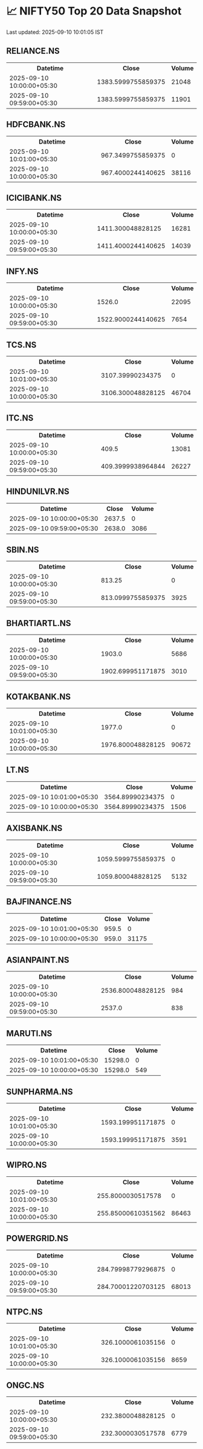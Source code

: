 # 📈 NIFTY50 Top 20 Data Snapshot

Last updated: 2025-09-10 10:01:05 IST

## RELIANCE.NS

<table>
  <tr><th>Datetime</th><th>Close</th><th>Volume</th></tr>
  <tr><td>2025-09-10 10:00:00+05:30</td><td>1383.5999755859375</td><td>21048</td></tr>
  <tr><td>2025-09-10 09:59:00+05:30</td><td>1383.5999755859375</td><td>11901</td></tr>
</table>

## HDFCBANK.NS

<table>
  <tr><th>Datetime</th><th>Close</th><th>Volume</th></tr>
  <tr><td>2025-09-10 10:01:00+05:30</td><td>967.3499755859375</td><td>0</td></tr>
  <tr><td>2025-09-10 10:00:00+05:30</td><td>967.4000244140625</td><td>38116</td></tr>
</table>

## ICICIBANK.NS

<table>
  <tr><th>Datetime</th><th>Close</th><th>Volume</th></tr>
  <tr><td>2025-09-10 10:00:00+05:30</td><td>1411.300048828125</td><td>16281</td></tr>
  <tr><td>2025-09-10 09:59:00+05:30</td><td>1411.4000244140625</td><td>14039</td></tr>
</table>

## INFY.NS

<table>
  <tr><th>Datetime</th><th>Close</th><th>Volume</th></tr>
  <tr><td>2025-09-10 10:00:00+05:30</td><td>1526.0</td><td>22095</td></tr>
  <tr><td>2025-09-10 09:59:00+05:30</td><td>1522.9000244140625</td><td>7654</td></tr>
</table>

## TCS.NS

<table>
  <tr><th>Datetime</th><th>Close</th><th>Volume</th></tr>
  <tr><td>2025-09-10 10:01:00+05:30</td><td>3107.39990234375</td><td>0</td></tr>
  <tr><td>2025-09-10 10:00:00+05:30</td><td>3106.300048828125</td><td>46704</td></tr>
</table>

## ITC.NS

<table>
  <tr><th>Datetime</th><th>Close</th><th>Volume</th></tr>
  <tr><td>2025-09-10 10:00:00+05:30</td><td>409.5</td><td>13081</td></tr>
  <tr><td>2025-09-10 09:59:00+05:30</td><td>409.3999938964844</td><td>26227</td></tr>
</table>

## HINDUNILVR.NS

<table>
  <tr><th>Datetime</th><th>Close</th><th>Volume</th></tr>
  <tr><td>2025-09-10 10:00:00+05:30</td><td>2637.5</td><td>0</td></tr>
  <tr><td>2025-09-10 09:59:00+05:30</td><td>2638.0</td><td>3086</td></tr>
</table>

## SBIN.NS

<table>
  <tr><th>Datetime</th><th>Close</th><th>Volume</th></tr>
  <tr><td>2025-09-10 10:00:00+05:30</td><td>813.25</td><td>0</td></tr>
  <tr><td>2025-09-10 09:59:00+05:30</td><td>813.0999755859375</td><td>3925</td></tr>
</table>

## BHARTIARTL.NS

<table>
  <tr><th>Datetime</th><th>Close</th><th>Volume</th></tr>
  <tr><td>2025-09-10 10:00:00+05:30</td><td>1903.0</td><td>5686</td></tr>
  <tr><td>2025-09-10 09:59:00+05:30</td><td>1902.699951171875</td><td>3010</td></tr>
</table>

## KOTAKBANK.NS

<table>
  <tr><th>Datetime</th><th>Close</th><th>Volume</th></tr>
  <tr><td>2025-09-10 10:01:00+05:30</td><td>1977.0</td><td>0</td></tr>
  <tr><td>2025-09-10 10:00:00+05:30</td><td>1976.800048828125</td><td>90672</td></tr>
</table>

## LT.NS

<table>
  <tr><th>Datetime</th><th>Close</th><th>Volume</th></tr>
  <tr><td>2025-09-10 10:01:00+05:30</td><td>3564.89990234375</td><td>0</td></tr>
  <tr><td>2025-09-10 10:00:00+05:30</td><td>3564.89990234375</td><td>1506</td></tr>
</table>

## AXISBANK.NS

<table>
  <tr><th>Datetime</th><th>Close</th><th>Volume</th></tr>
  <tr><td>2025-09-10 10:00:00+05:30</td><td>1059.5999755859375</td><td>0</td></tr>
  <tr><td>2025-09-10 09:59:00+05:30</td><td>1059.800048828125</td><td>5132</td></tr>
</table>

## BAJFINANCE.NS

<table>
  <tr><th>Datetime</th><th>Close</th><th>Volume</th></tr>
  <tr><td>2025-09-10 10:01:00+05:30</td><td>959.5</td><td>0</td></tr>
  <tr><td>2025-09-10 10:00:00+05:30</td><td>959.0</td><td>31175</td></tr>
</table>

## ASIANPAINT.NS

<table>
  <tr><th>Datetime</th><th>Close</th><th>Volume</th></tr>
  <tr><td>2025-09-10 10:00:00+05:30</td><td>2536.800048828125</td><td>984</td></tr>
  <tr><td>2025-09-10 09:59:00+05:30</td><td>2537.0</td><td>838</td></tr>
</table>

## MARUTI.NS

<table>
  <tr><th>Datetime</th><th>Close</th><th>Volume</th></tr>
  <tr><td>2025-09-10 10:01:00+05:30</td><td>15298.0</td><td>0</td></tr>
  <tr><td>2025-09-10 10:00:00+05:30</td><td>15298.0</td><td>549</td></tr>
</table>

## SUNPHARMA.NS

<table>
  <tr><th>Datetime</th><th>Close</th><th>Volume</th></tr>
  <tr><td>2025-09-10 10:01:00+05:30</td><td>1593.199951171875</td><td>0</td></tr>
  <tr><td>2025-09-10 10:00:00+05:30</td><td>1593.199951171875</td><td>3591</td></tr>
</table>

## WIPRO.NS

<table>
  <tr><th>Datetime</th><th>Close</th><th>Volume</th></tr>
  <tr><td>2025-09-10 10:01:00+05:30</td><td>255.8000030517578</td><td>0</td></tr>
  <tr><td>2025-09-10 10:00:00+05:30</td><td>255.85000610351562</td><td>86463</td></tr>
</table>

## POWERGRID.NS

<table>
  <tr><th>Datetime</th><th>Close</th><th>Volume</th></tr>
  <tr><td>2025-09-10 10:00:00+05:30</td><td>284.79998779296875</td><td>0</td></tr>
  <tr><td>2025-09-10 09:59:00+05:30</td><td>284.70001220703125</td><td>68013</td></tr>
</table>

## NTPC.NS

<table>
  <tr><th>Datetime</th><th>Close</th><th>Volume</th></tr>
  <tr><td>2025-09-10 10:01:00+05:30</td><td>326.1000061035156</td><td>0</td></tr>
  <tr><td>2025-09-10 10:00:00+05:30</td><td>326.1000061035156</td><td>8659</td></tr>
</table>

## ONGC.NS

<table>
  <tr><th>Datetime</th><th>Close</th><th>Volume</th></tr>
  <tr><td>2025-09-10 10:00:00+05:30</td><td>232.3800048828125</td><td>0</td></tr>
  <tr><td>2025-09-10 09:59:00+05:30</td><td>232.3000030517578</td><td>6779</td></tr>
</table>

